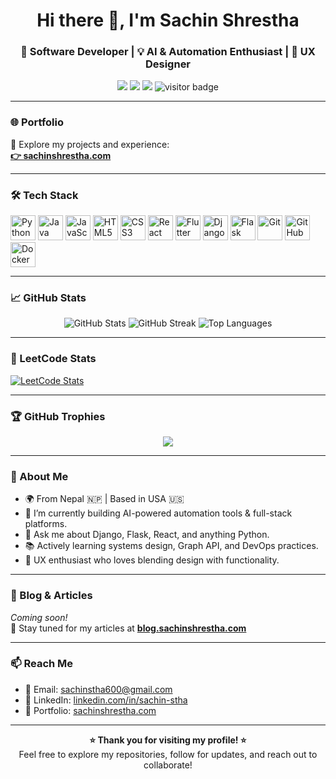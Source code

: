    <h1 align="center">Hi there 👋, I'm Sachin Shrestha</h1>
<h3 align="center">🚀 Software Developer | 💡 AI & Automation Enthusiast | 🎨 UX Designer</h3>

<p align="center">
  <a href="https://sachin-shrestha.com" target="_blank"><img src="https://img.shields.io/badge/Portfolio-%F0%9F%93%8C-blue?style=flat-square"></a>
  <a href="mailto:sachinstha600@gmail.com"><img src="https://img.shields.io/badge/Email-%F0%9F%93%A7-red?style=flat-square"></a>
  <a href="https://linkedin.com/in/sachin-stha" target="_blank"><img src="https://img.shields.io/badge/LinkedIn-%F0%9F%91%A5-blue?style=flat-square&logo=linkedin"></a>
  <img src="https://visitor-badge.laobi.icu/badge?page_id=sachinshrestha.sachinshrestha" alt="visitor badge"/>
</p>

---

### 🌐 Portfolio
🔗 Explore my projects and experience:  
**[👉 sachinshrestha.com](https://sachinshrestha.com)**

---

### 🛠️ Tech Stack

<p align="left">
  <img src="https://cdn.jsdelivr.net/gh/devicons/devicon/icons/python/python-original.svg" height="40" alt="Python"/>  
  <img src="https://cdn.jsdelivr.net/gh/devicons/devicon/icons/java/java-original.svg" height="40" alt="Java"/>   
  <img src="https://cdn.jsdelivr.net/gh/devicons/devicon/icons/javascript/javascript-original.svg" height="40" alt="JavaScript"/>   
  <img src="https://cdn.jsdelivr.net/gh/devicons/devicon/icons/html5/html5-original.svg" height="40" alt="HTML5"/>   
  <img src="https://cdn.jsdelivr.net/gh/devicons/devicon/icons/css3/css3-original.svg" height="40" alt="CSS3"/>   
  <img src="https://cdn.jsdelivr.net/gh/devicons/devicon/icons/react/react-original.svg" height="40" alt="React"/>   
  <img src="https://cdn.jsdelivr.net/gh/devicons/devicon/icons/flutter/flutter-original.svg" height="40" alt="Flutter"/>   
  <img src="https://cdn.jsdelivr.net/gh/devicons/devicon/icons/django/django-plain.svg" height="40" alt="Django"/>   
  <img src="https://cdn.jsdelivr.net/gh/devicons/devicon/icons/flask/flask-original.svg" height="40" alt="Flask"/>   
  <img src="https://cdn.jsdelivr.net/gh/devicons/devicon/icons/git/git-original.svg" height="40" alt="Git"/>   
  <img src="https://cdn.jsdelivr.net/gh/devicons/devicon/icons/github/github-original.svg" height="40" alt="GitHub"/>   
  <img src="https://cdn.jsdelivr.net/gh/devicons/devicon/icons/docker/docker-original.svg" height="40" alt="Docker"/>   
</p>

---

### 📈 GitHub Stats

<p align="center">
  <img src="https://github-readme-stats.vercel.app/api?username=shrestha-sachin&show_icons=true&theme=tokyonight" alt="GitHub Stats"/>
  <img src="https://streak-stats.demolab.com?user=shrestha-sachin&theme=tokyonight" alt="GitHub Streak"/>
  <img src="https://github-readme-stats.vercel.app/api/top-langs/?username=shrestha-sachin&layout=compact&theme=tokyonight" alt="Top Languages"/>
</p>

---

### 🧠 LeetCode Stats

[![LeetCode Stats](https://leetcode-stats-six.vercel.app/?username=sachin-shrestha&theme=dark)](https://leetcode.com/sachin-shrestha)

---

### 🏆 GitHub Trophies

<p align="center">
  <img src="https://github-profile-trophy.vercel.app/?username=shrestha-sachin&theme=dracula&row=1&column=7" />
</p>

---

### 📌 About Me

- 🌍 From Nepal 🇳🇵 | Based in USA 🇺🇸
- 💼 I’m currently building AI-powered automation tools & full-stack platforms.
- 💬 Ask me about Django, Flask, React, and anything Python.
- 📚 Actively learning systems design, Graph API, and DevOps practices.
- 🎨 UX enthusiast who loves blending design with functionality.

---

### 📝 Blog & Articles

*Coming soon!*  
📖 Stay tuned for my articles at [**blog.sachinshrestha.com**](https://blog.sachinshrestha.com)

---

### 📫 Reach Me

- 📧 Email: [sachinstha600@gmail.com](mailto:sachinstha600@gmail.com)  
- 💼 LinkedIn: [linkedin.com/in/sachin-stha](https://linkedin.com/in/sachin-stha)  
- 🧪 Portfolio: [sachinshrestha.com](https://sachinshrestha.com)

---

<p align="center">
  <b>⭐️ Thank you for visiting my profile! ⭐️</b><br>
  Feel free to explore my repositories, follow for updates, and reach out to collaborate!
</p>
